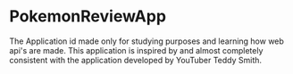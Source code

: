 # PokemonReviewApp
The Application id made only for studying purposes and learning how web api's are made.
This application is inspired by and almost completely consistent with the application developed by YouTuber Teddy Smith.
